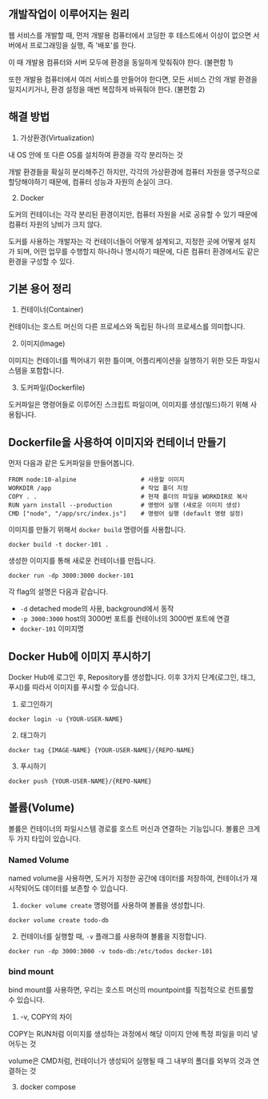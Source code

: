 ## 개발작업이 이루어지는 원리 

웹 서비스를 개발할 때, 먼저 개발용 컴퓨터에서 코딩한 후 테스트에서 이상이 없으면 서버에서 프로그래밍을 실행, 즉 '배포'를 한다.

이 때 개발용 컴퓨터와 서버 모두에 환경을 동일하게 맞춰줘야 한다. (불편함 1)

또한 개발용 컴퓨터에서 여러 서비스를 만들어야 한다면, 모든 서비스 간의 개발 환경을 일치시키거나, 환경 설정을 매번 복잡하게 바꿔줘야 한다. (불편함 2)


## 해결 방법

1. 가상환경(Virtualization)

내 OS 안에 또 다른 OS를 설치하여 환경을 각각 분리하는 것

개발 환경들을 확실히 분리해주긴 하지만, 각각의 가상환경에 컴퓨터 자원을 영구적으로 할당해야하기 때문에, 컴퓨터 성능과 자원의 손실이 크다.

2. Docker

도커의 컨테이너는 각각 분리된 환경이지만, 컴퓨터 자원을 서로 공유할 수 있기 때문에 컴퓨터 자원의 낭비가 크지 않다. 

도커를 사용하는 개발자는 각 컨테이너들이 어떻게 설계되고, 지정한 곳에 어떻게 설치가 되며, 어떤 업무를 수행할지 하나하나 명시하기 때문에, 다른 컴퓨터 환경에서도 같은 환경을 구성할 수 있다.


## 기본 용어 정리

1. 컨테이너(Container)

컨테이너는 호스트 머신의 다른 프로세스와 독립된 하나의 프로세스를 의미합니다.

2. 이미지(Image)

이미지는 컨테이너를 찍어내기 위한 틀이며, 어플리케이션을 실행하기 위한 모든 파일시스템을 포함합니다.

3. 도커파일(Dockerfile)

도커파일은 명령어들로 이루어진 스크립트 파일이며, 이미지를 생성(빌드)하기 위해 사용됩니다.


## Dockerfile을 사용하여 이미지와 컨테이너 만들기

먼저 다음과 같은 도커파일을 만들어봅니다.

```
FROM node:10-alpine                  # 사용할 이미지
WORKDIR /app                         # 작업 폴더 지정
COPY . .                             # 현재 폴더의 파일을 WORKDIR로 복사
RUN yarn install --production        # 명령어 실행 (새로운 이미지 생성)
CMD ["node", "/app/src/index.js"]    # 명령어 실행 (default 명령 설정)
```

이미지를 만들기 위해서 `docker build` 명령어를 사용합니다.

```
docker build -t docker-101 .
```

생성한 이미지를 통해 새로운 컨테이너를 만듭니다.

```
docker run -dp 3000:3000 docker-101
```

각 flag의 설명은 다음과 같습니다.

- `-d` detached mode의 사용, background에서 동작
- `-p 3000:3000` host의 3000번 포트를 컨테이너의 3000번 포트에 연결
- `docker-101` 이미지명

## Docker Hub에 이미지 푸시하기

Docker Hub에 로그인 후, Repository를 생성합니다.
이후 3가지 단계(로그인, 태그, 푸시)를 따라서 이미지를 푸시할 수 있습니다.

1. 로그인하기
```
docker login -u {YOUR-USER-NAME}
```

2. 태그하기
```
docker tag {IMAGE-NAME} {YOUR-USER-NAME}/{REPO-NAME}
```

3. 푸시하기
```
docker push {YOUR-USER-NAME}/{REPO-NAME}
```



## 볼륨(Volume)

볼륨은 컨테이너의 파일시스템 경로를 호스트 머신과 연결하는 기능입니다.
볼륨은 크게 두 가지 타입이 있습니다.

### Named Volume

named volume을 사용하면, 도커가 지정한 공간에 데이터를 저장하여, 컨테이너가 재시작되어도 데이터를 보존할 수 있습니다.

1. `docker volume create` 명령어를 사용하여 볼륨을 생성합니다.

```
docker volume create todo-db
```

2. 컨테이너를 실행할 때, `-v` 플래그를 사용하여 볼륨을 지정합니다.

```
docker run -dp 3000:3000 -v todo-db:/etc/todos docker-101
```

### bind mount

bind mount를 사용하면, 우리는 호스트 머신의 mountpoint를 직접적으로 컨트롤할 수 있습니다.



 1. -v, COPY의 차이

COPY는 RUN처럼 이미지를 생성하는 과정에서 해당 이미지 안에 특정 파일을 미리 넣어두는 것

volume은 CMD처럼, 컨테이너가 생성되어 실행될 때 그 내부의 폴더를 외부의 것과 연결하는 것

 3. docker compose
 


  

